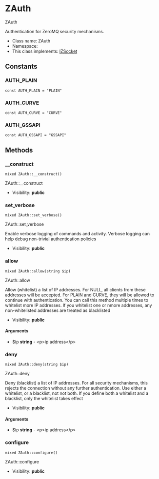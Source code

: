 ZAuth
===============

ZAuth

Authentication for ZeroMQ security mechanisms.


* Class name: ZAuth
* Namespace: 
* This class implements: [IZSocket](IZSocket.md)


Constants
----------


### AUTH_PLAIN

    const AUTH_PLAIN = "PLAIN"





### AUTH_CURVE

    const AUTH_CURVE = "CURVE"





### AUTH_GSSAPI

    const AUTH_GSSAPI = "GSSAPI"







Methods
-------


### __construct

    mixed ZAuth::__construct()

ZAuth::__construct



* Visibility: **public**




### set_verbose

    mixed ZAuth::set_verbose()

ZAuth::set_verbose

Enable verbose logging of commands and activity. Verbose logging can help
debug non-trivial authentication policies

* Visibility: **public**




### allow

    mixed ZAuth::allow(string $ip)

ZAuth::allow

Allow (whitelist) a list of IP addresses. For NULL, all clients from
these addresses will be accepted. For PLAIN and CURVE, they will be
allowed to continue with authentication. You can call this method
multiple times to whitelist more IP addresses. If you whitelist one
or nmore addresses, any non-whitelisted addresses are treated as
blacklisted

* Visibility: **public**


#### Arguments
* $ip **string** - &lt;p&gt;ip address&lt;/p&gt;



### deny

    mixed ZAuth::deny(string $ip)

ZAuth::deny

Deny (blacklist) a list of IP addresses. For all security mechanisms,
this rejects the connection without any further authentication. Use
either a whitelist, or a blacklist, not not both. If you define both
a whitelist and a blacklist, only the whitelist takes effect

* Visibility: **public**


#### Arguments
* $ip **string** - &lt;p&gt;ip address&lt;/p&gt;



### configure

    mixed ZAuth::configure()

ZAuth::configure



* Visibility: **public**



